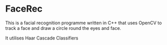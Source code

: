 # FaceRec

This is a facial recognition programme written in C++ that uses OpenCV to track a face and draw a circle round the eyes and face.

It utilises Haar Cascade Classifiers
